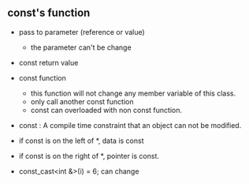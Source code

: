 ## const's function
* pass to parameter (reference or value)
	* the parameter can't be change
* const return value
* const function
	* this function will not change any member variable of this class.
	* only call another const function
	* const can overloaded with non const function.
	
* const : A compile time constraint that an object can not be modified.
* if const is on the left of *, data is const
* if const is on the right of *, pointer is const.
* const_cast<int &>(i) = 6; can change <const int i=9;>
